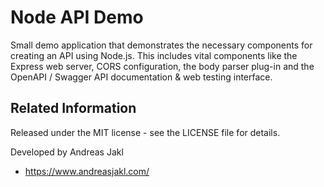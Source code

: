 # Node API Demo

Small demo application that demonstrates the necessary components for creating an API using Node.js. This includes vital components like the Express web server, CORS configuration, the body parser plug-in and the OpenAPI / Swagger API documentation & web testing interface.


## Related Information

Released under the MIT license - see the LICENSE file for details.

Developed by Andreas Jakl
* https://www.andreasjakl.com/
